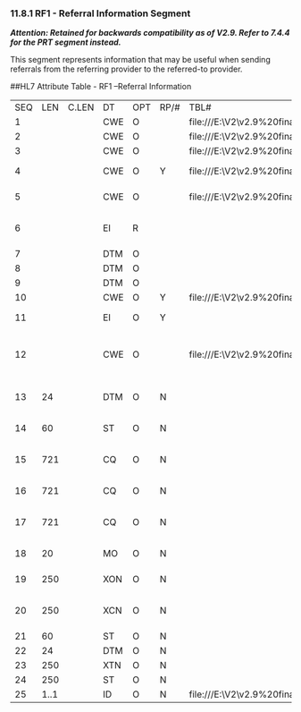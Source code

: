### 11.8.1 RF1 - Referral Information Segment

**_Attention: Retained for backwards compatibility as of V2.9. Refer to 7.4.4 for the PRT segment instead._**

This segment represents information that may be useful when sending referrals from the referring provider to the referred-to provider.

##HL7 Attribute Table - RF1 –Referral Information

|     |     |     |     |     |     |     |     |     |
| --- | --- | --- | --- | --- | --- | --- | --- | --- |
| SEQ | LEN | C.LEN | DT | OPT | RP/# | TBL# | ITEM# | ELEMENT NAME |
| 1 |  |  | CWE | O |  | file:///E:\V2\v2.9%20final%20Nov%20from%20Frank\V29_CH02C_Tables.docx#HL70283[0283] | 01137 | Referral Status |
| 2 |  |  | CWE | O |  | file:///E:\V2\v2.9%20final%20Nov%20from%20Frank\V29_CH02C_Tables.docx#HL70280[0280] | 01138 | Referral Priority |
| 3 |  |  | CWE | O |  | file:///E:\V2\v2.9%20final%20Nov%20from%20Frank\V29_CH02C_Tables.docx#HL70281[0281] | 01139 | Referral Type |
| 4 |  |  | CWE | O | Y | file:///E:\V2\v2.9%20final%20Nov%20from%20Frank\V29_CH02C_Tables.docx#HL70282[0282] | 01140 | Referral Disposition |
| 5 |  |  | CWE | O |  | file:///E:\V2\v2.9%20final%20Nov%20from%20Frank\V29_CH02C_Tables.docx#HL70284[0284] | 01141 | Referral Category |
| 6 |  |  | EI | R |  |  | 01142 | Originating Referral Identifier |
| 7 |  |  | DTM | O |  |  | 01143 | Effective Date |
| 8 |  |  | DTM | O |  |  | 01144 | Expiration Date |
| 9 |  |  | DTM | O |  |  | 01145 | Process Date |
| 10 |  |  | CWE | O | Y | file:///E:\V2\v2.9%20final%20Nov%20from%20Frank\V29_CH02C_Tables.docx#HL70336[0336] | 01228 | Referral Reason |
| 11 |  |  | EI | O | Y |  | 01300 | External Referral Identifier |
| 12 |  |  | CWE | O |  | file:///E:\V2\v2.9%20final%20Nov%20from%20Frank\V29_CH02C_Tables.docx#HL70865[0865] | 02262 | Referral Documentation Completion Status |
| 13 | 24 |  | DTM | O | N |  | 03400 | Planned Treatment Stop Date |
| 14 | 60 |  | ST | O | N |  | 03401 | Referral Reason Text |
| 15 | 721 |  | CQ | O | N |  | 03402 | Number of Authorized Treatments/Units |
| 16 | 721 |  | CQ | O | N |  | 03403 | Number of Used Treatments/Units |
| 17 | 721 |  | CQ | O | N |  | 03404 | Number of Schedule Treatments/Units |
| 18 | 20 |  | MO | O | N |  | 03405 | Remaining Benefit Amount |
| 19 | 250 |  | XON | O | N |  | 03406 | Authorized Provider |
| 20 | 250 |  | XCN | O | N |  | 03407 | Authorized Health Professional |
| 21 | 60 |  | ST | O | N |  | 03408 | Source Text |
| 22 | 24 |  | DTM | O | N |  | 03409 | Source Date |
| 23 | 250 |  | XTN | O | N |  | 03410 | Source Phone |
| 24 | 250 |  | ST | O | N |  | 03411 | Comment |
| 25 | 1..1 |  | ID | O | N | file:///E:\V2\v2.9%20final%20Nov%20from%20Frank\V29_CH02C_Tables.docx#HL70206[0206] | 03412 | Action Code |
